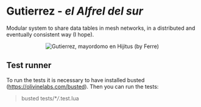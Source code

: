 # Gutierrez - _el Alfrel del sur_

Modular system to share data tables in mesh networks, in a distributed and eventually consistent way (I hope).

<p align="center">
  <img src="https://user-images.githubusercontent.com/10773838/53134276-48b7ad00-3555-11e9-8e4c-3a826340d392.jpg" alt="Gutierrez, mayordomo en Hijitus (by Ferre)">
</p>

## Test runner

To run the tests it is necessary to have installed busted (https://olivinelabs.com/busted).
Then you can run the tests:

> busted tests/\*_/_.test.lua
